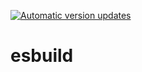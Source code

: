 [![Automatic version updates](https://github.com/ZOSOpenTools/esbuildport/actions/workflows/bump.yml/badge.svg)](https://github.com/ZOSOpenTools/esbuildport/actions/workflows/bump.yml)

# esbuild
